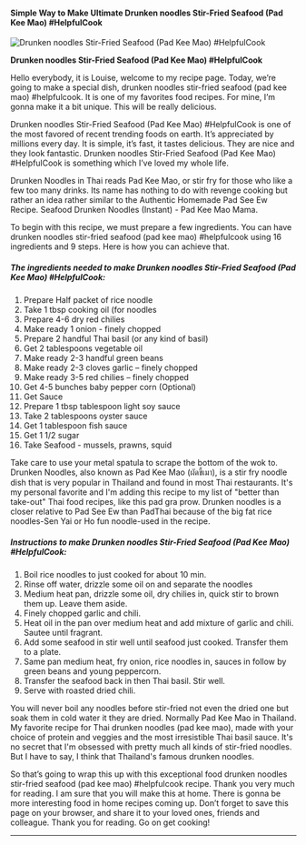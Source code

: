             

#### Simple Way to Make Ultimate Drunken noodles Stir-Fried Seafood (Pad Kee Mao) #HelpfulCook

![Drunken noodles Stir-Fried Seafood (Pad Kee Mao) #HelpfulCook](https://img-global.cpcdn.com/recipes/9831968664adfce5/751x532cq70/drunken-noodles-stir-fried-seafood-pad-kee-mao-helpfulcook-recipe-main-photo.jpg)

**Drunken noodles Stir-Fried Seafood (Pad Kee Mao) #HelpfulCook**

Hello everybody, it is Louise, welcome to my recipe page. Today, we’re going to make a special dish, drunken noodles stir-fried seafood (pad kee mao) #helpfulcook. It is one of my favorites food recipes. For mine, I’m gonna make it a bit unique. This will be really delicious.

Drunken noodles Stir-Fried Seafood (Pad Kee Mao) #HelpfulCook is one of the most favored of recent trending foods on earth. It’s appreciated by millions every day. It is simple, it’s fast, it tastes delicious. They are nice and they look fantastic. Drunken noodles Stir-Fried Seafood (Pad Kee Mao) #HelpfulCook is something which I’ve loved my whole life.

Drunken Noodles in Thai reads Pad Kee Mao, or stir fry for those who like a few too many drinks. Its name has nothing to do with revenge cooking but rather an idea rather similar to the Authentic Homemade Pad See Ew Recipe. Seafood Drunken Noodles (Instant) - Pad Kee Mao Mama.

To begin with this recipe, we must prepare a few ingredients. You can have drunken noodles stir-fried seafood (pad kee mao) #helpfulcook using 16 ingredients and 9 steps. Here is how you can achieve that.

##### The ingredients needed to make Drunken noodles Stir-Fried Seafood (Pad Kee Mao) #HelpfulCook:

1.  Prepare Half packet of rice noodle
2.  Take 1 tbsp cooking oil (for noodles
3.  Prepare 4-6 dry red chilies
4.  Make ready 1 onion - finely chopped
5.  Prepare 2 handful Thai basil (or any kind of basil)
6.  Get 2 tablespoons vegetable oil
7.  Make ready 2-3 handful green beans
8.  Make ready 2-3 cloves garlic – finely chopped
9.  Make ready 3-5 red chilies – finely chopped
10.  Get 4-5 bunches baby pepper corn (Optional)
11.  Get Sauce
12.  Prepare 1 tbsp tablespoon light soy sauce
13.  Take 2 tablespoons oyster sauce
14.  Get 1 tablespoon fish sauce
15.  Get 1 1/2 sugar
16.  Take Seafood - mussels, prawns, squid

Take care to use your metal spatula to scrape the bottom of the wok to. Drunken Noodles, also known as Pad Kee Mao (ผัดขี้เมา), is a stir fry noodle dish that is very popular in Thailand and found in most Thai restaurants. It's my personal favorite and I'm adding this recipe to my list of "better than take-out" Thai food recipes, like this pad gra prow. Drunken noodles is a closer relative to Pad See Ew than PadThai because of the big fat rice noodles-Sen Yai or Ho fun noodle-used in the recipe.

##### Instructions to make Drunken noodles Stir-Fried Seafood (Pad Kee Mao) #HelpfulCook:

1.  Boil rice noodles to just cooked for about 10 min.
2.  Rinse off water, drizzle some oil on and separate the noodles
3.  Medium heat pan, drizzle some oil, dry chilies in, quick stir to brown them up. Leave them aside.
4.  Finely chopped garlic and chili.
5.  Heat oil in the pan over medium heat and add mixture of garlic and chili. Sautee until fragrant.
6.  Add some seafood in stir well until seafood just cooked. Transfer them to a plate.
7.  Same pan medium heat, fry onion, rice noodles in, sauces in follow by green beans and young peppercorn.
8.  Transfer the seafood back in then Thai basil. Stir well.
9.  Serve with roasted dried chili.

You will never boil any noodles before stir-fried not even the dried one but soak them in cold water it they are dried. Normally Pad Kee Mao in Thailand. My favorite recipe for Thai drunken noodles (pad kee mao), made with your choice of protein and veggies and the most irresistible Thai basil sauce. It's no secret that I'm obsessed with pretty much all kinds of stir-fried noodles. But I have to say, I think that Thailand's famous drunken noodles.

So that’s going to wrap this up with this exceptional food drunken noodles stir-fried seafood (pad kee mao) #helpfulcook recipe. Thank you very much for reading. I am sure that you will make this at home. There is gonna be more interesting food in home recipes coming up. Don’t forget to save this page on your browser, and share it to your loved ones, friends and colleague. Thank you for reading. Go on get cooking!

* * *